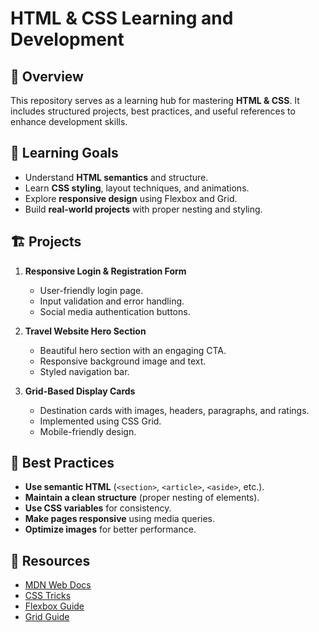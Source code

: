 # HTML & CSS Learning and Development

## 🚀 Overview
This repository serves as a learning hub for mastering **HTML & CSS**. It includes structured projects, best practices, and useful references to enhance development skills.

## 📌 Learning Goals
- Understand **HTML semantics** and structure.
- Learn **CSS styling**, layout techniques, and animations.
- Explore **responsive design** using Flexbox and Grid.
- Build **real-world projects** with proper nesting and styling.

## 🏗️ Projects
1. **Responsive Login & Registration Form**
   - User-friendly login page.
   - Input validation and error handling.
   - Social media authentication buttons.

2. **Travel Website Hero Section**
   - Beautiful hero section with an engaging CTA.
   - Responsive background image and text.
   - Styled navigation bar.

3. **Grid-Based Display Cards**
   - Destination cards with images, headers, paragraphs, and ratings.
   - Implemented using CSS Grid.
   - Mobile-friendly design.

## 🎨 Best Practices
- **Use semantic HTML** (`<section>`, `<article>`, `<aside>`, etc.).
- **Maintain a clean structure** (proper nesting of elements).
- **Use CSS variables** for consistency.
- **Make pages responsive** using media queries.
- **Optimize images** for better performance.

## 🔗 Resources
- [MDN Web Docs](https://developer.mozilla.org/en-US/)
- [CSS Tricks](https://css-tricks.com/)
- [Flexbox Guide](https://css-tricks.com/snippets/css/a-guide-to-flexbox/)
- [Grid Guide](https://css-tricks.com/snippets/css/complete-guide-grid/)


